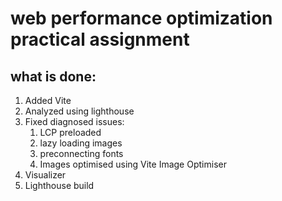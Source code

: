 # web performance optimization practical assignment

## what is done:

1. Added Vite
2. Analyzed using lighthouse
3. Fixed diagnosed issues:
    1. LCP preloaded
    2. lazy loading images
    3. preconnecting fonts
    4. Images optimised using Vite Image Optimiser
4. Visualizer
5. Lighthouse build
